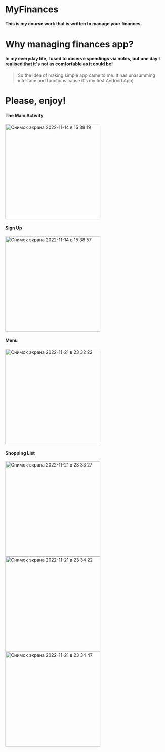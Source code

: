 # MyFinances
#### This is my course work that is written to manage your finances.

# Why managing finances app?
#### In my everyday life, I used to observe spendings via notes, but one day I realised that it's not as comfortable as it could be!
> So the idea of making simple app came to me. It has unasumming interface and functions cause it's my first Android App)

# Please, enjoy!
#### The Main Activity
<img width="300" alt="Снимок экрана 2022-11-14 в 15 38 19" src="https://user-images.githubusercontent.com/100151145/201665854-25f0e3c7-3ab9-46f5-8887-e7c1df3647a2.png">

#### Sign Up
<img width="300" alt="Снимок экрана 2022-11-14 в 15 38 57" src="https://user-images.githubusercontent.com/100151145/201665874-69e16f66-c473-4cb2-b180-a15bf33a6f0d.png">

#### Menu 
<img width="300" alt="Снимок экрана 2022-11-21 в 23 32 22" src="https://user-images.githubusercontent.com/100151145/203152838-b7fd1779-b3d3-47d0-8b48-4d034bcea53c.png">

#### Shopping List
<img width="300" alt="Снимок экрана 2022-11-21 в 23 33 27" src="https://user-images.githubusercontent.com/100151145/203153001-51b83bd2-792b-404a-b6bc-ea1688c79cce.png">
<img width="300" alt="Снимок экрана 2022-11-21 в 23 34 22" src="https://user-images.githubusercontent.com/100151145/203153133-1b36a95a-b66b-4d0f-aab3-f2304318c86b.png">
<img width="300" alt="Снимок экрана 2022-11-21 в 23 34 47" src="https://user-images.githubusercontent.com/100151145/203153200-555b5ce6-2acc-4a0a-8c3c-9aab1419c8a9.png">

